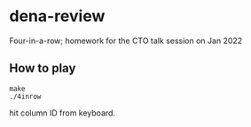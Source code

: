 # dena-review
Four-in-a-row; homework for the CTO talk session on Jan 2022

## How to play
```
make
./4inrow
```

hit column ID from keyboard.
